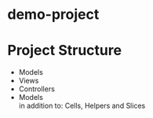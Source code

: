 demo-project
============

Project Structure
=================
<ul>
<li>Models</li>
<li>Views</li>
<li>Controllers</li>
<li>Models</li>
in addition to: Cells, Helpers and Slices
